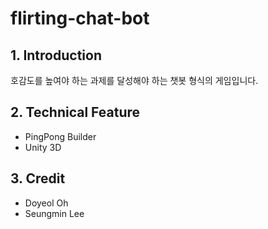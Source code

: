 # flirting-chat-bot

## 1. Introduction

호감도를 높여야 하는 과제를 달성해야 하는 챗봇 형식의 게임입니다.

## 2. Technical Feature

- PingPong Builder
- Unity 3D

## 3. Credit

- Doyeol Oh
- Seungmin Lee
